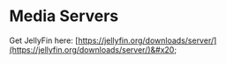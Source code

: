 # Media Servers

Get JellyFin here:  [https://jellyfin.org/downloads/server/](https://jellyfin.org/downloads/server/)&#x20;
